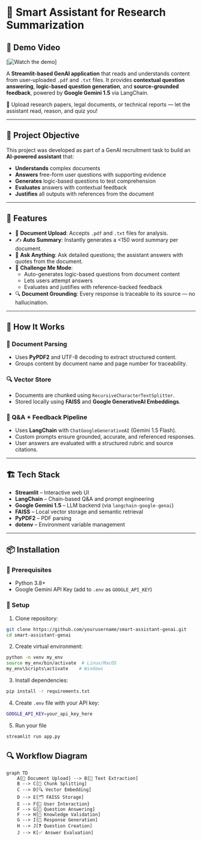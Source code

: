 # 🤖 Smart Assistant for Research Summarization


## 🎥 Demo Video

[![Watch the demo](https://www.loom.com/share/a3797fb69e784d4790203161815aedff)]

A **Streamlit-based GenAI application** that reads and understands content from user-uploaded `.pdf` and `.txt` files. It provides **contextual question answering**, **logic-based question generation**, and **source-grounded feedback**, powered by **Google Gemini 1.5** via LangChain.

📁 Upload research papers, legal documents, or technical reports — let the assistant read, reason, and quiz you!

---

## 🎯 Project Objective

This project was developed as part of a GenAI recruitment task to build an **AI-powered assistant** that:

- **Understands** complex documents
- **Answers** free-form user questions with supporting evidence
- **Generates** logic-based questions to test comprehension
- **Evaluates** answers with contextual feedback
- **Justifies** all outputs with references from the document

---

## 🚀 Features

- 📄 **Document Upload**: Accepts `.pdf` and `.txt` files for analysis.
- ✍️ **Auto Summary**: Instantly generates a <150 word summary per document.
- 🧠 **Ask Anything**: Ask detailed questions; the assistant answers with quotes from the document.
- 🎯 **Challenge Me Mode**:
  - Auto-generates logic-based questions from document content
  - Lets users attempt answers
  - Evaluates and justifies with reference-backed feedback
- 🔍 **Document Grounding**: Every response is traceable to its source — no hallucination.

---

## 🧠 How It Works

### 📝 Document Parsing
- Uses **PyPDF2** and UTF-8 decoding to extract structured content.
- Groups content by document name and page number for traceability.

### 🔍 Vector Store
- Documents are chunked using `RecursiveCharacterTextSplitter`.
- Stored locally using **FAISS** and **Google GenerativeAI Embeddings**.

### 💬 Q&A + Feedback Pipeline
- Uses **LangChain** with `ChatGoogleGenerativeAI` (Gemini 1.5 Flash).
- Custom prompts ensure grounded, accurate, and referenced responses.
- User answers are evaluated with a structured rubric and source citations.

---

## 🏗️ Tech Stack

- **Streamlit** – Interactive web UI
- **LangChain** – Chain-based Q&A and prompt engineering
- **Google Gemini 1.5** – LLM backend (via `langchain-google-genai`)
- **FAISS** – Local vector storage and semantic retrieval
- **PyPDF2** – PDF parsing
- **dotenv** – Environment variable management

---

## 📦 Installation

### 🧰 Prerequisites

- Python 3.8+
- Google Gemini API Key (add to `.env` as `GOOGLE_API_KEY`)

### 🔧 Setup
1. Clone repository:
```bash
git clone https://github.com/yourusername/smart-assistant-genai.git
cd smart-assistant-genai
```
2. Create virtual environment:
```bash
python -m venv my_env
source my_env/bin/activate  # Linux/MacOS
my_env\Scripts\activate    # Windows
```
3. Install dependencies:
```bash
pip install -r requirements.txt
```
4. Create `.env` file with your API key:
```bash
GOOGLE_API_KEY=your_api_key_here
```
5. Run your file
```bash
streamlit run app.py
```
## 🔍 Workflow Diagram

```mermaid
graph TD
    A[📂 Document Upload] --> B[📝 Text Extraction]
    B --> C[🔗 Chunk Splitting]
    C --> D[🔍 Vector Embedding]
    D --> E[🗂️ FAISS Storage]
    E --> F{🤖 User Interaction}
    F --> G[💬 Question Answering]
    F --> H[🧠 Knowledge Validation]
    G --> I[📝 Response Generation]
    H --> J[❓ Question Creation]
    J --> K[✅ Answer Evaluation]
```










